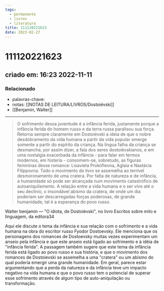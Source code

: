 ```yaml
---
tags:
  - permanente
  - livros
  - literatura
title: 111120221623
date: 2023-02-27
---
```


# 111120221623

## criado em: 16:23 2022-11-11

### Relacionado

- palavras-chave: 
- notas: [[NOTAS DE LEITURA/LIVROS/Dostoiévski]]
- [[Benjamin, Walter]]
---

>O sofrimento dessa juventude é a infância ferida, justamente porque a infância ferida do homem russo e da terra russa paralisou sua força. Retorna sempre claramente em Dostoiévski a ideia de que o nobre desdobramento da vida humana a partir da vida popular emerge somente a partir do espírito da criança. Na língua falha da criança se desmancha, por assim dizer, a fala dos seres dostoiévskianos, e em uma nostalgia exacerbada da infância - para falar em termos modernos, em histeria - consomem-se, sobretudo, as figuras femininas desse romance: Lisavieta Prokófievna, Aglaia e Nastácia Filíppovna. Todo o movimento do livro se assemelha ao terrível desmoronamento de uma cratera. Por falta de natureza e de infância, a humanidade só pode ser alcançada num movimento catastrófico de autoaniquilamento. A relação entre a vida humana e o ser vivo até o seu declínio, o insondável abismo da cratera, de onde um dia poderiam ser descarregadas forças poderosas, de grande humanidade, tal é a esperança do povo russo.

Walter benjamin — "O idiota, de Dostoiévski", no livro Escritos sobre mito e linguagem, da editora34

Aqui ele discute o tema da infância e sua relação com o sofrimento e a vida humana na obra do escritor russo Fyodor Dostoevsky. Ele menciona que os personagens dos romances de Dostoevsky muitas vezes experimentam um anseio pela infância e que este anseio está ligado ao sofrimento e à idéia de "infância ferida". A passagem também sugere que este tema da infância ferida está ligado ao povo russo e sua história, e que o movimento dos romances de Dostoievski se assemelha a uma "cratera" ou um abismo do qual poderia emergir uma grande humanidade. Em geral, parece estar argumentando que a perda da natureza e da infância teve um impacto negativo na vida humana e que o povo russo tem o potencial de superar esse sofrimento através de algum tipo de auto-aniquilação ou transformação.
